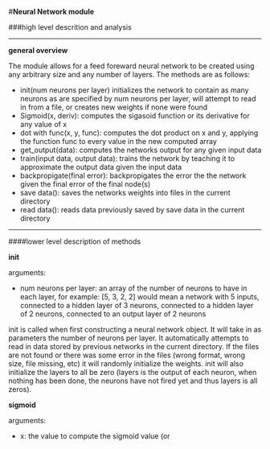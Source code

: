 #**Neural Network module** 


###high level descrition and analysis

---

**general overview**

The module allows for a feed foreward neural network to be created using any arbitrary size and any number of layers. The methods are as follows:

* init(num neurons per layer) initializes the network to contain as many neurons as are specified by num neurons per layer, will attempt to read in from a file, or creates new weights if none were found
* Sigmoid(x, deriv): computes the sigasoid function or its derivative for any value of x
* dot with func(x, y, func): computes the dot product on x and y, applying the function func to every value in the new computed array
* get_output(data): computes the networks output for any given input data
* train(input data, output data): trains the network by teaching it to approximate the output data given the input data
* backpropigate(final error): backpropigates the error the the network given the final error of the final node(s)
* save data(): saves the networks weights into files in the current directory
* read data(): reads data previously saved by save data in the current directory


---

####lower level description of methods

**init**

arguments:

* num neurons per layer: an array of the number of neurons to have in each layer, for example: [5, 3, 2, 2] would mean a network with 5 inputs, connected to a hidden layer of 3 neurons, connected to a hidden layer of 2 neurons, connected to an output layer of 2 neurons

init is called when first constructing a neural network object. It will take in as parameters the number of neurons per layer. It automatically attempts to read in data stored by previous networks in the current directory. If the files are not found or there was some error in the files (wrong format, wrong size, file missing, etc) it will randomly initialize the weights. init will also initialize the layers to all be zero (layers is the output of each neuron, when nothing has been done, the neurons have not fired yet and thus layers is all zeros).

**sigmoid**

arguments:

* x: the value to compute the sigmoid value (or 